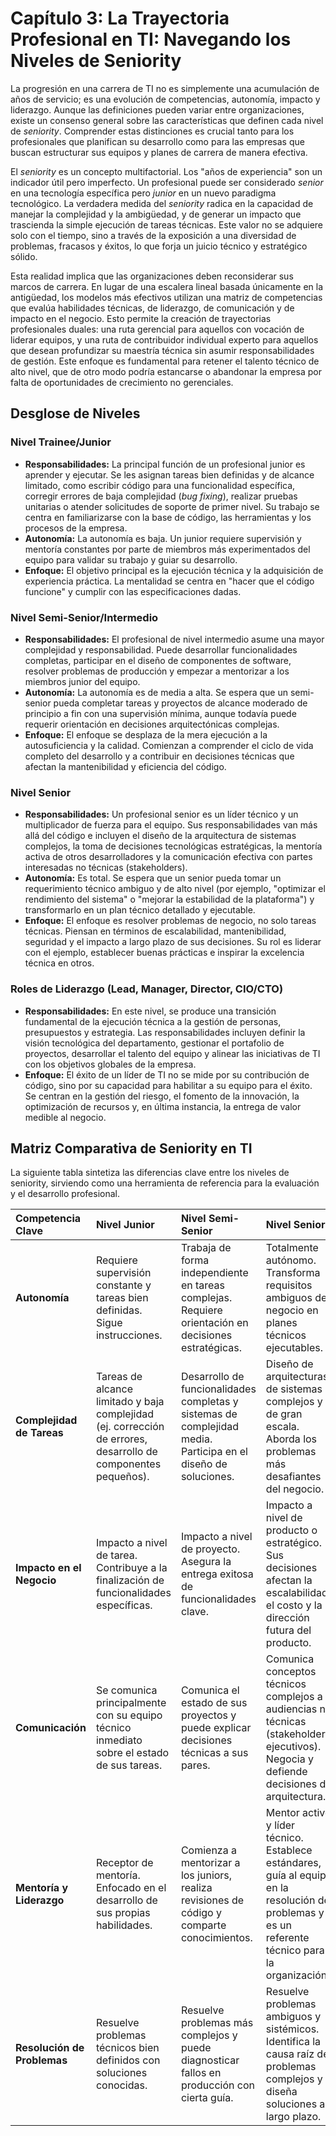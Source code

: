 # Capítulo 3: La Trayectoria Profesional en TI: Navegando los Niveles de Seniority

La progresión en una carrera de TI no es simplemente una acumulación de años de servicio; es una evolución de competencias, autonomía, impacto y liderazgo. Aunque las definiciones pueden variar entre organizaciones, existe un consenso general sobre las características que definen cada nivel de *seniority*. Comprender estas distinciones es crucial tanto para los profesionales que planifican su desarrollo como para las empresas que buscan estructurar sus equipos y planes de carrera de manera efectiva.

El *seniority* es un concepto multifactorial. Los "años de experiencia" son un indicador útil pero imperfecto. Un profesional puede ser considerado *senior* en una tecnología específica pero *junior* en un nuevo paradigma tecnológico. La verdadera medida del  *seniority* radica en la capacidad de manejar la complejidad y la ambigüedad, y de generar un impacto que trascienda la simple ejecución de tareas técnicas. Este valor no se adquiere solo con el tiempo, sino a través de la exposición a una diversidad de problemas, fracasos y éxitos, lo que forja un juicio técnico y estratégico sólido.

Esta realidad implica que las organizaciones deben reconsiderar sus marcos de carrera. En lugar de una escalera lineal basada únicamente en la antigüedad, los modelos más efectivos utilizan una matriz de competencias que evalúa habilidades técnicas, de liderazgo, de comunicación y de impacto en el negocio. Esto permite la creación de trayectorias profesionales duales: una ruta gerencial para aquellos con vocación de liderar equipos, y una ruta de contribuidor individual experto para aquellos que desean profundizar su maestría técnica sin asumir responsabilidades de gestión. Este enfoque es fundamental para retener el talento técnico de alto nivel, que de otro modo podría estancarse o abandonar la empresa por falta de oportunidades de crecimiento no gerenciales.

## Desglose de Niveles

### Nivel Trainee/Junior

* **Responsabilidades:** La principal función de un profesional junior es aprender y ejecutar. Se les asignan tareas bien definidas y de alcance limitado, como escribir código para una funcionalidad específica, corregir errores de baja complejidad (*bug fixing*), realizar pruebas unitarias o atender solicitudes de soporte de primer nivel. Su trabajo se centra en familiarizarse con la base de código, las herramientas y los procesos de la empresa.  
* **Autonomía:** La autonomía es baja. Un junior requiere supervisión y mentoría constantes por parte de miembros más experimentados del equipo para validar su trabajo y guiar su desarrollo.
* **Enfoque:** El objetivo principal es la ejecución técnica y la adquisición de experiencia práctica. La mentalidad se centra en "hacer que el código funcione" y cumplir con las especificaciones dadas.

### Nivel Semi-Senior/Intermedio

* **Responsabilidades:** El profesional de nivel intermedio asume una mayor complejidad y responsabilidad. Puede desarrollar funcionalidades completas, participar en el diseño de componentes de software, resolver problemas de producción y empezar a mentorizar a los miembros junior del equipo.
* **Autonomía:** La autonomía es de media a alta. Se espera que un semi-senior pueda completar tareas y proyectos de alcance moderado de principio a fin con una supervisión mínima, aunque todavía puede requerir orientación en decisiones arquitectónicas complejas.
* **Enfoque:** El enfoque se desplaza de la mera ejecución a la autosuficiencia y la calidad. Comienzan a comprender el ciclo de vida completo del desarrollo y a contribuir en decisiones técnicas que afectan la mantenibilidad y eficiencia del código.

### Nivel Senior

* **Responsabilidades:** Un profesional senior es un líder técnico y un multiplicador de fuerza para el equipo. Sus responsabilidades van más allá del código e incluyen el diseño de la arquitectura de sistemas complejos, la toma de decisiones tecnológicas estratégicas, la mentoría activa de otros desarrolladores y la comunicación efectiva con partes interesadas no técnicas (stakeholders).
* **Autonomía:** Es total. Se espera que un senior pueda tomar un requerimiento técnico ambiguo y de alto nivel (por ejemplo, "optimizar el rendimiento del sistema" o "mejorar la estabilidad de la plataforma") y transformarlo en un plan técnico detallado y ejecutable.  
* **Enfoque:** El enfoque es resolver problemas de negocio, no solo tareas técnicas. Piensan en términos de escalabilidad, mantenibilidad, seguridad y el impacto a largo plazo de sus decisiones. Su rol es liderar con el ejemplo, establecer buenas prácticas e inspirar la excelencia técnica en otros.

### Roles de Liderazgo (Lead, Manager, Director, CIO/CTO)

* **Responsabilidades:** En este nivel, se produce una transición fundamental de la ejecución técnica a la gestión de personas, presupuestos y estrategia. Las responsabilidades incluyen definir la visión tecnológica del departamento, gestionar el portafolio de proyectos, desarrollar el talento del equipo y alinear las iniciativas de TI con los objetivos globales de la empresa.
* **Enfoque:** El éxito de un líder de TI no se mide por su contribución de código, sino por su capacidad para habilitar a su equipo para el éxito. Se centran en la gestión del riesgo, el fomento de la innovación, la optimización de recursos y, en última instancia, la entrega de valor medible al negocio.

## Matriz Comparativa de Seniority en TI

La siguiente tabla sintetiza las diferencias clave entre los niveles de seniority, sirviendo como una herramienta de referencia para la evaluación y el desarrollo profesional.

| Competencia Clave | Nivel Junior | Nivel Semi-Senior | Nivel Senior |
| :---- | :---- | :---- | :---- |
| **Autonomía** | Requiere supervisión constante y tareas bien definidas. Sigue instrucciones.  | Trabaja de forma independiente en tareas complejas. Requiere orientación en decisiones estratégicas.  | Totalmente autónomo. Transforma requisitos ambiguos de negocio en planes técnicos ejecutables.  |
| **Complejidad de Tareas** | Tareas de alcance limitado y baja complejidad (ej. corrección de errores, desarrollo de componentes pequeños).  | Desarrollo de funcionalidades completas y sistemas de complejidad media. Participa en el diseño de soluciones. | Diseño de arquitecturas de sistemas complejos y de gran escala. Aborda los problemas más desafiantes del negocio.  |
| **Impacto en el Negocio** | Impacto a nivel de tarea. Contribuye a la finalización de funcionalidades específicas.  | Impacto a nivel de proyecto. Asegura la entrega exitosa de funcionalidades clave.  | Impacto a nivel de producto o estratégico. Sus decisiones afectan la escalabilidad, el costo y la dirección futura del producto.  |
| **Comunicación** | Se comunica principalmente con su equipo técnico inmediato sobre el estado de sus tareas. | Comunica el estado de sus proyectos y puede explicar decisiones técnicas a sus pares.  | Comunica conceptos técnicos complejos a audiencias no técnicas (stakeholders, ejecutivos). Negocia y defiende decisiones de arquitectura.  |
| **Mentoría y Liderazgo** | Receptor de mentoría. Enfocado en el desarrollo de sus propias habilidades.  | Comienza a mentorizar a los juniors, realiza revisiones de código y comparte conocimientos.  | Mentor activo y líder técnico. Establece estándares, guía al equipo en la resolución de problemas y es un referente técnico para la organización.  |
| **Resolución de Problemas** | Resuelve problemas técnicos bien definidos con soluciones conocidas.  | Resuelve problemas más complejos y puede diagnosticar fallos en producción con cierta guía.  | Resuelve problemas ambiguos y sistémicos. Identifica la causa raíz de problemas complejos y diseña soluciones a largo plazo.  |